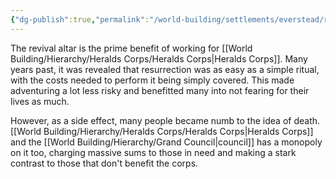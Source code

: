 ```yaml
---
{"dg-publish":true,"permalink":"/world-building/settlements/everstead/revival-altar/"}
---
```


The revival altar is the prime benefit of working for [[World Building/Hierarchy/Heralds Corps/Heralds Corps\|Heralds Corps]]. Many years past, it was revealed that resurrection was as easy as a simple ritual, with the costs needed to perform it being simply covered. This made adventuring a lot less risky and benefitted many into not fearing for their lives as much. 

However, as a side effect, many people became numb to the idea of death. [[World Building/Hierarchy/Heralds Corps/Heralds Corps\|Heralds Corps]] and the [[World Building/Hierarchy/Grand Council\|council]] has a monopoly on it too, charging massive sums to those in need and making a stark contrast to those that don't benefit the corps. 